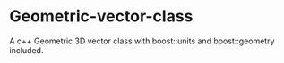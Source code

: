 # Geometric-vector-class
A c++ Geometric 3D vector class with boost::units and boost::geometry included.

